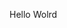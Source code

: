 Hello Wolrd








































































































































